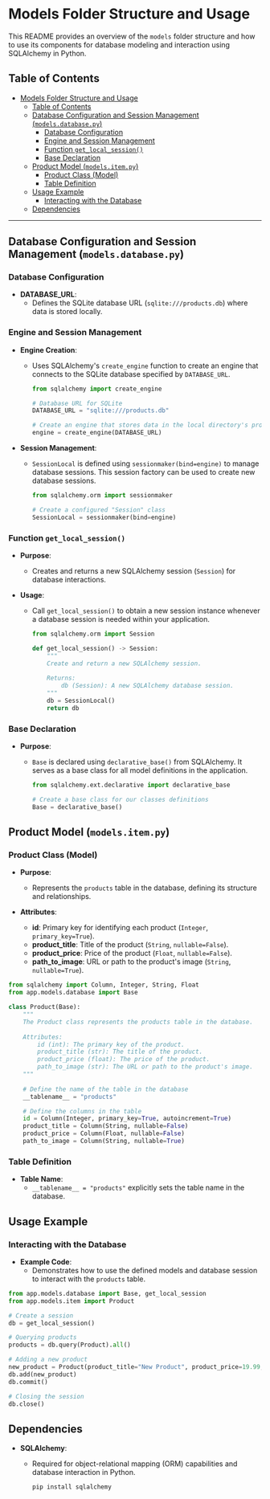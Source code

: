 # Models Folder Structure and Usage

This README provides an overview of the `models` folder structure and how to use its components for database modeling and interaction using SQLAlchemy in Python.

## Table of Contents

- [Models Folder Structure and Usage](#models-folder-structure-and-usage)
  - [Table of Contents](#table-of-contents)
  - [Database Configuration and Session Management (`models.database.py`)](#database-configuration-and-session-management-modelsdatabasepy)
    - [Database Configuration](#database-configuration)
    - [Engine and Session Management](#engine-and-session-management)
    - [Function `get_local_session()`](#function-get_local_session)
    - [Base Declaration](#base-declaration)
  - [Product Model (`models.item.py`)](#product-model-modelsitempy)
    - [Product Class (Model)](#product-class-model)
    - [Table Definition](#table-definition)
  - [Usage Example](#usage-example)
    - [Interacting with the Database](#interacting-with-the-database)
  - [Dependencies](#dependencies)

---

## Database Configuration and Session Management (`models.database.py`)

### Database Configuration

- **DATABASE_URL**:
  - Defines the SQLite database URL (`sqlite:///products.db`) where data is stored locally.

### Engine and Session Management

- **Engine Creation**:
  - Uses SQLAlchemy's `create_engine` function to create an engine that connects to the SQLite database specified by `DATABASE_URL`.

    ```python
    from sqlalchemy import create_engine

    # Database URL for SQLite
    DATABASE_URL = "sqlite:///products.db"

    # Create an engine that stores data in the local directory's products.db file.
    engine = create_engine(DATABASE_URL)
    ```

- **Session Management**:
  - `SessionLocal` is defined using `sessionmaker(bind=engine)` to manage database sessions. This session factory can be used to create new database sessions.

    ```python
    from sqlalchemy.orm import sessionmaker

    # Create a configured "Session" class
    SessionLocal = sessionmaker(bind=engine)
    ```

### Function `get_local_session()`

- **Purpose**:
  - Creates and returns a new SQLAlchemy session (`Session`) for database interactions.

- **Usage**:
  - Call `get_local_session()` to obtain a new session instance whenever a database session is needed within your application.

    ```python
    from sqlalchemy.orm import Session

    def get_local_session() -> Session:
        """
        Create and return a new SQLAlchemy session.
        
        Returns:
            db (Session): A new SQLAlchemy database session.
        """
        db = SessionLocal()
        return db
    ```

### Base Declaration

- **Purpose**:
  - `Base` is declared using `declarative_base()` from SQLAlchemy. It serves as a base class for all model definitions in the application.

    ```python
    from sqlalchemy.ext.declarative import declarative_base

    # Create a base class for our classes definitions
    Base = declarative_base()
    ```

## Product Model (`models.item.py`)

### Product Class (Model)

- **Purpose**:
  - Represents the `products` table in the database, defining its structure and relationships.

- **Attributes**:
  - **id**: Primary key for identifying each product (`Integer`, `primary_key=True`).
  - **product_title**: Title of the product (`String`, `nullable=False`).
  - **product_price**: Price of the product (`Float`, `nullable=False`).
  - **path_to_image**: URL or path to the product's image (`String`, `nullable=True`).

```python
from sqlalchemy import Column, Integer, String, Float
from app.models.database import Base

class Product(Base):
    """
    The Product class represents the products table in the database.
    
    Attributes:
        id (int): The primary key of the product.
        product_title (str): The title of the product.
        product_price (float): The price of the product.
        path_to_image (str): The URL or path to the product's image.
    """
    
    # Define the name of the table in the database
    __tablename__ = "products"

    # Define the columns in the table
    id = Column(Integer, primary_key=True, autoincrement=True)
    product_title = Column(String, nullable=False)
    product_price = Column(Float, nullable=False)
    path_to_image = Column(String, nullable=True)
```

### Table Definition

- **Table Name**:
  - `__tablename__ = "products"` explicitly sets the table name in the database.

## Usage Example

### Interacting with the Database

- **Example Code**:
  - Demonstrates how to use the defined models and database session to interact with the `products` table.

```python
from app.models.database import Base, get_local_session
from app.models.item import Product

# Create a session
db = get_local_session()

# Querying products
products = db.query(Product).all()

# Adding a new product
new_product = Product(product_title="New Product", product_price=19.99, path_to_image="example.com/image.jpg")
db.add(new_product)
db.commit()

# Closing the session
db.close()
```

## Dependencies

- **SQLAlchemy**:
  - Required for object-relational mapping (ORM) capabilities and database interaction in Python.

    ```bash
    pip install sqlalchemy
    ```
